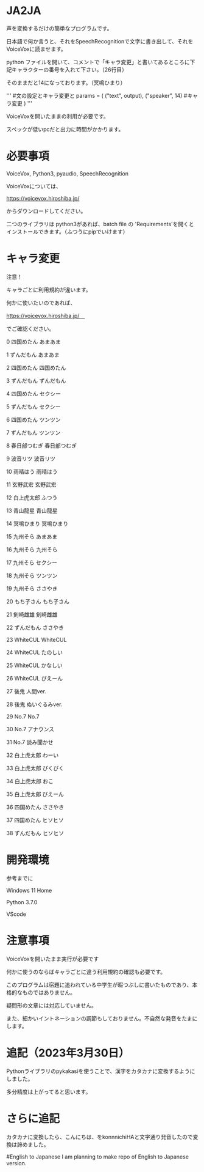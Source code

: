 # JA2JA
声を変換するだけの簡単なプログラムです。

日本語で何か言うと、それをSpeechRecognitionで文字に書き出して、それをVoiceVoxに読ませます。

python ファイルを開いて、コメントで「キャラ変更」と書いてあるところに下記キャラクターの番号を入れて下さい。（26行目）

そのままだと14になっております。（冥鳴ひまり）

'''
#文の設定とキャラ変更と
params = (
    ("text", output),
    ("speaker", 14)        #キャラ変更
)
'''

VoiceVoxを開いたままの利用が必要です。

スペックが低いpcだと出力に時間がかかります。

# 必要事項

VoiceVox, Python3, pyaudio, SpeechRecognition

VoiceVoxについては、

https://voicevox.hiroshiba.jp/

からダウンロードしてください。

二つのライブラリは python3があれば、batch file の 'Requirements'を開くとインストールできます。（ふつうにpipでいけます）


# キャラ変更
注意！

キャラごとに利用規約が違います。

何かに使いたいのであれば、

https://voicevox.hiroshiba.jp/　

でご確認ください。


0	四国めたん	あまあま

1	ずんだもん	あまあま

2	四国めたん	四国めたん

3	ずんだもん	ずんだもん

4	四国めたん	セクシー

5	ずんだもん	セクシー

6	四国めたん	ツンツン

7	ずんだもん	ツンツン

8	春日部つむぎ	春日部つむぎ

9	波音リツ	波音リツ

10	雨晴はう	雨晴はう

11	玄野武宏	玄野武宏

12	白上虎太郎	ふつう

13	青山龍星	青山龍星

14	冥鳴ひまり	冥鳴ひまり

15	九州そら	あまあま

16	九州そら	九州そら

17	九州そら	セクシー

18	九州そら	ツンツン

19	九州そら	ささやき

20	もち子さん	もち子さん

21	剣崎雌雄	剣崎雌雄

22	ずんだもん	ささやき

23	WhiteCUL	WhiteCUL

24	WhiteCUL	たのしい

25	WhiteCUL	かなしい

26	WhiteCUL	びえーん

27	後鬼	人間ver.

28	後鬼	ぬいぐるみver.

29	No.7	No.7

30	No.7	アナウンス

31	No.7	読み聞かせ

32	白上虎太郎	わーい

33	白上虎太郎	びくびく

34	白上虎太郎	おこ

35	白上虎太郎	びえーん

36	四国めたん	ささやき

37	四国めたん	ヒソヒソ

38	ずんだもん	ヒソヒソ


# 開発環境
参考までに

Windows 11 Home

Python 3.7.0

VScode

# 注意事項
VoiceVoxを開いたまま実行が必要です

何かに使うのならばキャラごとに違う利用規約の確認も必要です。

このプログラムは宿題に追われている中学生が暇つぶしに書いたものであり、本格的なものではありません。

疑問形の文章には対応していません。

また、細かいイントネーションの調節もしておりません。不自然な発音をたまにします。


# 追記（2023年3月30日）
Pythonライブラリのpykakasiを使うことで、漢字をカタカナに変換するようにしました。

多分精度は上がってると思います。

# さらに追記
カタカナに変換したら、こんにちは、をkonnnichiHAと文字通り発音したので変換は諦めました。

#English to Japanese
I am planning to make repo of English to Japanese version.
